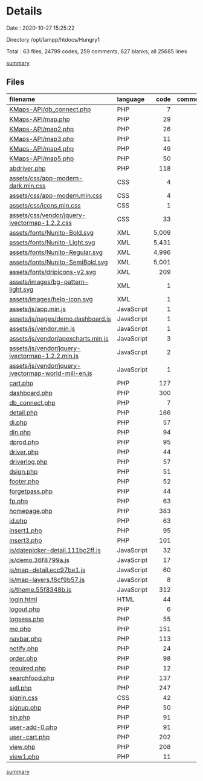 # Details

Date : 2020-10-27 15:25:22

Directory /opt/lampp/htdocs/Hungry1

Total : 63 files,  24799 codes, 259 comments, 627 blanks, all 25685 lines

[summary](results.md)

## Files
| filename | language | code | comment | blank | total |
| :--- | :--- | ---: | ---: | ---: | ---: |
| [KMaps-API/db_connect.php](/KMaps-API/db_connect.php) | PHP | 7 | 1 | 2 | 10 |
| [KMaps-API/map.php](/KMaps-API/map.php) | PHP | 29 | 0 | 13 | 42 |
| [KMaps-API/map2.php](/KMaps-API/map2.php) | PHP | 26 | 0 | 8 | 34 |
| [KMaps-API/map3.php](/KMaps-API/map3.php) | PHP | 11 | 2 | 3 | 16 |
| [KMaps-API/map4.php](/KMaps-API/map4.php) | PHP | 49 | 2 | 7 | 58 |
| [KMaps-API/map5.php](/KMaps-API/map5.php) | PHP | 50 | 0 | 16 | 66 |
| [abdriver.php](/abdriver.php) | PHP | 118 | 11 | 22 | 151 |
| [assets/css/app-modern-dark.min.css](/assets/css/app-modern-dark.min.css) | CSS | 4 | 16 | 1 | 21 |
| [assets/css/app-modern.min.css](/assets/css/app-modern.min.css) | CSS | 4 | 16 | 1 | 21 |
| [assets/css/icons.min.css](/assets/css/icons.min.css) | CSS | 1 | 1 | 1 | 3 |
| [assets/css/vendor/jquery-jvectormap-1.2.2.css](/assets/css/vendor/jquery-jvectormap-1.2.2.css) | CSS | 33 | 0 | 3 | 36 |
| [assets/fonts/Nunito-Bold.svg](/assets/fonts/Nunito-Bold.svg) | XML | 5,009 | 0 | 1 | 5,010 |
| [assets/fonts/Nunito-Light.svg](/assets/fonts/Nunito-Light.svg) | XML | 5,431 | 0 | 1 | 5,432 |
| [assets/fonts/Nunito-Regular.svg](/assets/fonts/Nunito-Regular.svg) | XML | 4,996 | 0 | 1 | 4,997 |
| [assets/fonts/Nunito-SemiBold.svg](/assets/fonts/Nunito-SemiBold.svg) | XML | 5,001 | 0 | 1 | 5,002 |
| [assets/fonts/dripicons-v2.svg](/assets/fonts/dripicons-v2.svg) | XML | 209 | 0 | 2 | 211 |
| [assets/images/bg-pattern-light.svg](/assets/images/bg-pattern-light.svg) | XML | 1 | 0 | 0 | 1 |
| [assets/images/help-icon.svg](/assets/images/help-icon.svg) | XML | 1 | 0 | 0 | 1 |
| [assets/js/app.min.js](/assets/js/app.min.js) | JavaScript | 1 | 1 | 1 | 3 |
| [assets/js/pages/demo.dashboard.js](/assets/js/pages/demo.dashboard.js) | JavaScript | 1 | 0 | 0 | 1 |
| [assets/js/vendor.min.js](/assets/js/vendor.min.js) | JavaScript | 1 | 1 | 1 | 3 |
| [assets/js/vendor/apexcharts.min.js](/assets/js/vendor/apexcharts.min.js) | JavaScript | 3 | 11 | 1 | 15 |
| [assets/js/vendor/jquery-jvectormap-1.2.2.min.js](/assets/js/vendor/jquery-jvectormap-1.2.2.min.js) | JavaScript | 2 | 6 | 0 | 8 |
| [assets/js/vendor/jquery-jvectormap-world-mill-en.js](/assets/js/vendor/jquery-jvectormap-world-mill-en.js) | JavaScript | 1 | 0 | 0 | 1 |
| [cart.php](/cart.php) | PHP | 127 | 11 | 13 | 151 |
| [dashboard.php](/dashboard.php) | PHP | 300 | 4 | 105 | 409 |
| [db_connect.php](/db_connect.php) | PHP | 7 | 1 | 2 | 10 |
| [detail.php](/detail.php) | PHP | 166 | 13 | 32 | 211 |
| [di.php](/di.php) | PHP | 57 | 0 | 10 | 67 |
| [din.php](/din.php) | PHP | 94 | 4 | 26 | 124 |
| [dprod.php](/dprod.php) | PHP | 95 | 2 | 19 | 116 |
| [driver.php](/driver.php) | PHP | 44 | 0 | 6 | 50 |
| [driverlog.php](/driverlog.php) | PHP | 57 | 1 | 10 | 68 |
| [dsign.php](/dsign.php) | PHP | 51 | 0 | 6 | 57 |
| [footer.php](/footer.php) | PHP | 52 | 0 | 3 | 55 |
| [forgetpass.php](/forgetpass.php) | PHP | 44 | 0 | 11 | 55 |
| [fp.php](/fp.php) | PHP | 63 | 0 | 5 | 68 |
| [homepage.php](/homepage.php) | PHP | 383 | 12 | 19 | 414 |
| [id.php](/id.php) | PHP | 63 | 1 | 10 | 74 |
| [insert1.php](/insert1.php) | PHP | 95 | 1 | 10 | 106 |
| [insert3.php](/insert3.php) | PHP | 101 | 2 | 11 | 114 |
| [js/datepicker-detail.111bc2ff.js](/js/datepicker-detail.111bc2ff.js) | JavaScript | 32 | 2 | 1 | 35 |
| [js/demo.36f8799a.js](/js/demo.36f8799a.js) | JavaScript | 17 | 3 | 9 | 29 |
| [js/map-detail.ecc97be1.js](/js/map-detail.ecc97be1.js) | JavaScript | 60 | 0 | 10 | 70 |
| [js/map-layers.f6cf9b57.js](/js/map-layers.f6cf9b57.js) | JavaScript | 8 | 0 | 2 | 10 |
| [js/theme.55f8348b.js](/js/theme.55f8348b.js) | JavaScript | 312 | 51 | 60 | 423 |
| [login.html](/login.html) | HTML | 44 | 2 | 8 | 54 |
| [logout.php](/logout.php) | PHP | 6 | 0 | 0 | 6 |
| [logsess.php](/logsess.php) | PHP | 55 | 1 | 6 | 62 |
| [mo.php](/mo.php) | PHP | 151 | 5 | 17 | 173 |
| [navbar.php](/navbar.php) | PHP | 113 | 0 | 13 | 126 |
| [notify.php](/notify.php) | PHP | 24 | 2 | 4 | 30 |
| [order.php](/order.php) | PHP | 98 | 9 | 10 | 117 |
| [required.php](/required.php) | PHP | 12 | 0 | 0 | 12 |
| [searchfood.php](/searchfood.php) | PHP | 137 | 13 | 15 | 165 |
| [sell.php](/sell.php) | PHP | 247 | 17 | 29 | 293 |
| [signin.css](/signin.css) | CSS | 42 | 0 | 3 | 45 |
| [signup.php](/signup.php) | PHP | 50 | 0 | 7 | 57 |
| [sin.php](/sin.php) | PHP | 91 | 0 | 6 | 97 |
| [user-add-0.php](/user-add-0.php) | PHP | 91 | 9 | 2 | 102 |
| [user-cart.php](/user-cart.php) | PHP | 202 | 14 | 17 | 233 |
| [view.php](/view.php) | PHP | 208 | 11 | 23 | 242 |
| [view1.php](/view1.php) | PHP | 11 | 0 | 1 | 12 |

[summary](results.md)